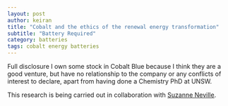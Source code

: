 ```yaml
---
layout: post
author: keiran
title: "Cobalt and the ethics of the renewal energy transformation"
subtitle: "Battery Required"
category: batteries 
tags: cobalt energy batteries 
---
```


Full disclosure I own some stock in Cobalt Blue because I think they are a good venture, but have no relationship to the company or any conflicts of interest to declare, apart from having done a Chemistry PhD at UNSW.


This research is being carried out in collaboration with [Suzanne Neville](https://www.unsw.edu.au/staff/suzanne-neville). 
